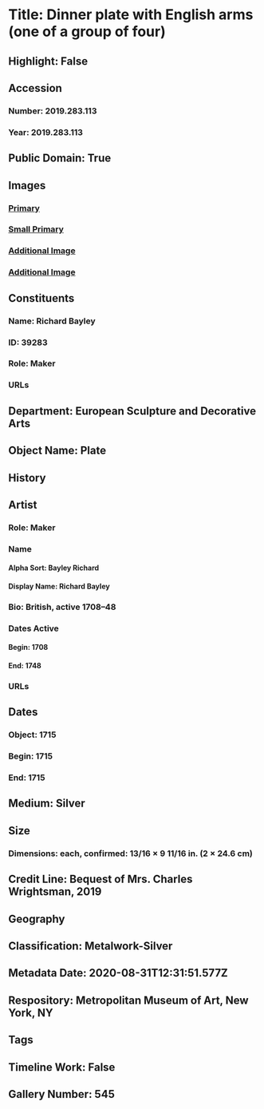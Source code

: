 # Title: Dinner plate with English arms (one of a group of four)
## Highlight: False
## Accession
### Number: 2019.283.113
### Year: 2019.283.113
## Public Domain: True
## Images
### [Primary](https://images.metmuseum.org/CRDImages/es/original/DP-19402-039.jpg)
### [Small Primary](https://images.metmuseum.org/CRDImages/es/web-large/DP-19402-039.jpg)
### [Additional Image](https://images.metmuseum.org/CRDImages/es/original/DP-19402-040.jpg)
### [Additional Image](https://images.metmuseum.org/CRDImages/es/original/DP-19402-104.jpg)
## Constituents
### Name: Richard Bayley
### ID: 39283
### Role: Maker
### URLs
## Department: European Sculpture and Decorative Arts
## Object Name: Plate
## History
## Artist
### Role: Maker
### Name
#### Alpha Sort: Bayley Richard
#### Display Name: Richard Bayley
### Bio: British, active 1708–48
### Dates Active
#### Begin: 1708
#### End: 1748
### URLs
## Dates
### Object: 1715
### Begin: 1715
### End: 1715
## Medium: Silver
## Size
### Dimensions: each, confirmed: 13/16 × 9 11/16 in. (2 × 24.6 cm)
## Credit Line: Bequest of Mrs. Charles Wrightsman, 2019
## Geography
## Classification: Metalwork-Silver
## Metadata Date: 2020-08-31T12:31:51.577Z
## Respository: Metropolitan Museum of Art, New York, NY
## Tags
## Timeline Work: False
## Gallery Number: 545